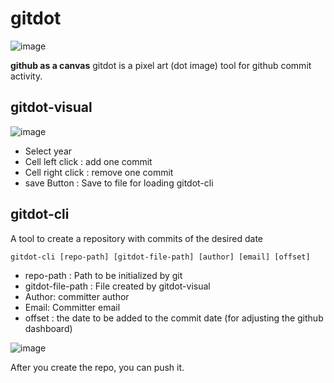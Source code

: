 # gitdot
![image](https://user-images.githubusercontent.com/10369528/194772233-a1a31d0a-b1b2-4994-86f8-b1556077e07e.png)

**github as a canvas**
gitdot is a pixel art (dot image) tool for github commit activity.



## gitdot-visual
![image](https://user-images.githubusercontent.com/10369528/194772273-b92f574c-6dc8-4edc-8f14-da746289f3e3.png)
- Select year
- Cell left click : add one commit
- Cell right click : remove one commit
- save Button : Save to file for loading gitdot-cli

## gitdot-cli
A tool to create a repository with commits of the desired date
```
gitdot-cli [repo-path] [gitdot-file-path] [author] [email] [offset]
```

- repo-path : Path to be initialized by git
- gitdot-file-path : File created by gitdot-visual
- Author: committer author
- Email: Committer email
- offset : the date to be added to the commit date (for adjusting the github dashboard)

![image](https://user-images.githubusercontent.com/10369528/194773634-cf1d3f27-ff5f-4547-840c-1223b029326f.png)

After you create the repo, you can push it.
